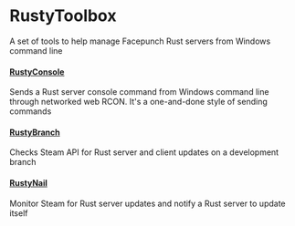 # RustyToolbox

A set of tools to help manage Facepunch Rust servers from Windows command line

#### [RustyConsole](rustyconsole/)

Sends a Rust server console command from Windows command line through networked web RCON. It's a one-and-done style of sending commands

#### [RustyBranch](rustybranch/)
Checks Steam API for Rust server and client updates on a development branch

#### [RustyNail](rustynail/)
Monitor Steam for Rust server updates and notify a Rust server to update itself
